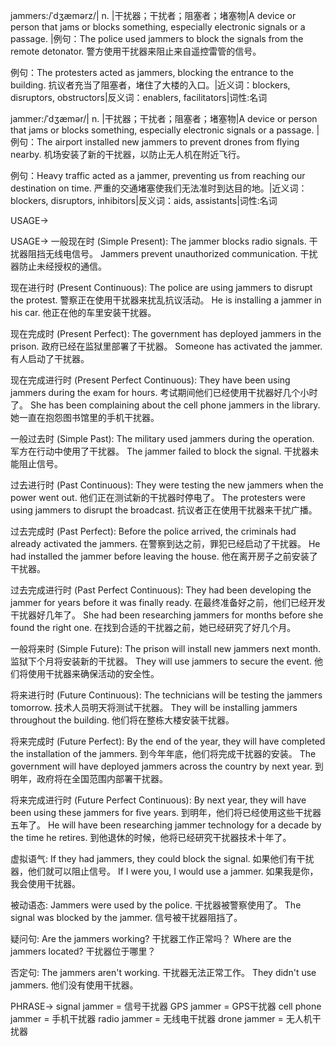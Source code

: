 jammers:/ˈdʒæmərz/| n. |干扰器；干扰者；阻塞者；堵塞物|A device or person that jams or blocks something, especially electronic signals or a passage. |例句：The police used jammers to block the signals from the remote detonator. 警方使用干扰器来阻止来自遥控雷管的信号。

例句：The protesters acted as jammers, blocking the entrance to the building. 抗议者充当了阻塞者，堵住了大楼的入口。|近义词：blockers, disruptors, obstructors|反义词：enablers, facilitators|词性:名词

jammer:/ˈdʒæmər/| n. |干扰器；干扰者；阻塞者；堵塞物|A device or person that jams or blocks something, especially electronic signals or a passage. |例句：The airport installed new jammers to prevent drones from flying nearby. 机场安装了新的干扰器，以防止无人机在附近飞行。

例句：Heavy traffic acted as a jammer, preventing us from reaching our destination on time.  严重的交通堵塞使我们无法准时到达目的地。|近义词：blockers, disruptors, inhibitors|反义词：aids, assistants|词性:名词


USAGE->

USAGE->
一般现在时 (Simple Present):
The jammer blocks radio signals.  干扰器阻挡无线电信号。
Jammers prevent unauthorized communication.  干扰器防止未经授权的通信。


现在进行时 (Present Continuous):
The police are using jammers to disrupt the protest.  警察正在使用干扰器来扰乱抗议活动。
He is installing a jammer in his car.  他正在他的车里安装干扰器。


现在完成时 (Present Perfect):
The government has deployed jammers in the prison.  政府已经在监狱里部署了干扰器。
Someone has activated the jammer. 有人启动了干扰器。


现在完成进行时 (Present Perfect Continuous):
They have been using jammers during the exam for hours.  考试期间他们已经使用干扰器好几个小时了。
She has been complaining about the cell phone jammers in the library. 她一直在抱怨图书馆里的手机干扰器。


一般过去时 (Simple Past):
The military used jammers during the operation.  军方在行动中使用了干扰器。
The jammer failed to block the signal.  干扰器未能阻止信号。


过去进行时 (Past Continuous):
They were testing the new jammers when the power went out.  他们正在测试新的干扰器时停电了。
The protesters were using jammers to disrupt the broadcast. 抗议者正在使用干扰器来干扰广播。


过去完成时 (Past Perfect):
Before the police arrived, the criminals had already activated the jammers. 在警察到达之前，罪犯已经启动了干扰器。
He had installed the jammer before leaving the house. 他在离开房子之前安装了干扰器。


过去完成进行时 (Past Perfect Continuous):
They had been developing the jammer for years before it was finally ready.  在最终准备好之前，他们已经开发干扰器好几年了。
She had been researching jammers for months before she found the right one. 在找到合适的干扰器之前，她已经研究了好几个月。


一般将来时 (Simple Future):
The prison will install new jammers next month.  监狱下个月将安装新的干扰器。
They will use jammers to secure the event.  他们将使用干扰器来确保活动的安全性。


将来进行时 (Future Continuous):
The technicians will be testing the jammers tomorrow.  技术人员明天将测试干扰器。
They will be installing jammers throughout the building. 他们将在整栋大楼安装干扰器。


将来完成时 (Future Perfect):
By the end of the year, they will have completed the installation of the jammers. 到今年年底，他们将完成干扰器的安装。
The government will have deployed jammers across the country by next year. 到明年，政府将在全国范围内部署干扰器。


将来完成进行时 (Future Perfect Continuous):
By next year, they will have been using these jammers for five years. 到明年，他们将已经使用这些干扰器五年了。
He will have been researching jammer technology for a decade by the time he retires. 到他退休的时候，他将已经研究干扰器技术十年了。


虚拟语气:
If they had jammers, they could block the signal. 如果他们有干扰器，他们就可以阻止信号。
If I were you, I would use a jammer. 如果我是你，我会使用干扰器。

被动语态:
Jammers were used by the police.  干扰器被警察使用了。
The signal was blocked by the jammer. 信号被干扰器阻挡了。

疑问句:
Are the jammers working? 干扰器工作正常吗？
Where are the jammers located? 干扰器位于哪里？

否定句:
The jammers aren't working. 干扰器无法正常工作。
They didn't use jammers. 他们没有使用干扰器。


PHRASE->
signal jammer = 信号干扰器
GPS jammer = GPS干扰器
cell phone jammer = 手机干扰器
radio jammer = 无线电干扰器
drone jammer = 无人机干扰器
